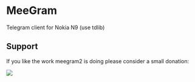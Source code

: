 # MeeGram
Telegram client for Nokia N9 (use tdlib)

## Support

If you like the work meegram2 is doing please consider a small donation:

<a href="https://www.buymeacoffee.com/chukwudi"><img src="https://img.buymeacoffee.com/button-api/?text=Buy me a coffee&emoji=&slug=chukwudi&button_colour=FFDD00&font_colour=000000&font_family=Arial&outline_colour=000000&coffee_colour=ffffff"></a>